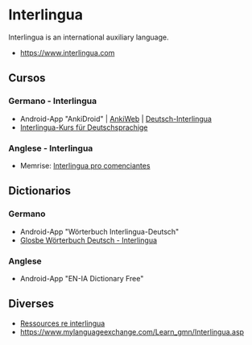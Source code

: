 # Interlingua
Interlingua is an international auxiliary language.
* https://www.interlingua.com

## Cursos
### Germano - Interlingua
* Android-App "AnkiDroid" | [AnkiWeb](https://ankiweb.net/) | [Deutsch-Interlingua](https://ankiweb.net/shared/info/10108193)
* [Interlingua-Kurs für Deutschsprachige](http://dj3uc.darc.de/ia-curso.html)

### Anglese - Interlingua
* Memrise: [Interlingua pro comenciantes](https://app.memrise.com/course/249172/interlingua-pro-comenciantes/)

## Dictionarios
### Germano
* Android-App "Wörterbuch Interlingua-Deutsch"
* [Glosbe Wörterbuch Deutsch - Interlingua](https://glosbe.com/de/ia)


### Anglese
* Android-App "EN-IA Dictionary Free"

## Diverses
* [Ressources re interlingua](https://rudhar.com/lingtics/intrlnga/resurses.htm)
* https://www.mylanguageexchange.com/Learn_gmn/Interlingua.asp
